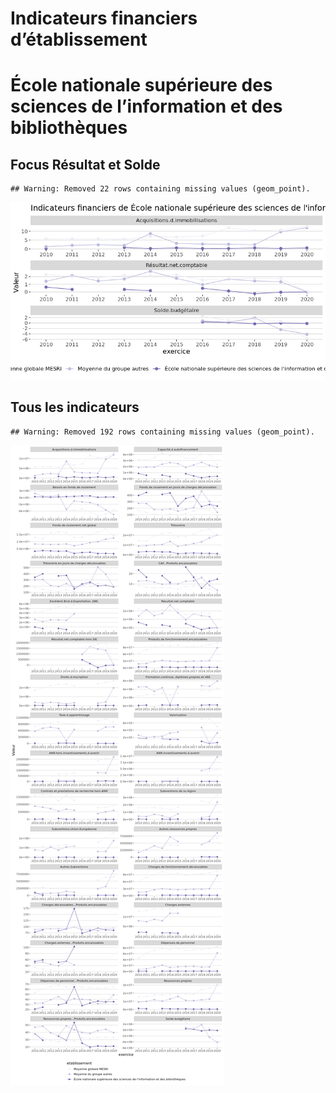 Indicateurs financiers d’établissement
================

# École nationale supérieure des sciences de l’information et des bibliothèques

## Focus Résultat et Solde

    ## Warning: Removed 22 rows containing missing values (geom_point).

![](école_nationale_supérieure_des_sciences_de_l_information_et_des_bibliothèques_files/figure-gfm/etab.focus-1.png)<!-- -->

## Tous les indicateurs

    ## Warning: Removed 192 rows containing missing values (geom_point).

![](école_nationale_supérieure_des_sciences_de_l_information_et_des_bibliothèques_files/figure-gfm/etab-1.png)<!-- -->
